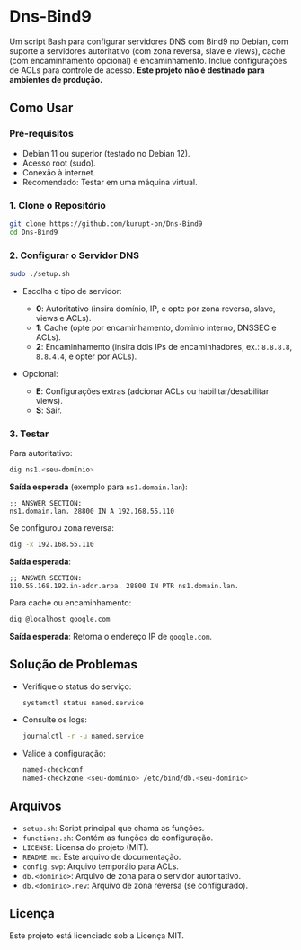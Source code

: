 # Dns-Bind9

Um script Bash para configurar servidores DNS com Bind9 no Debian, com suporte a servidores autoritativo (com zona reversa, slave e views), cache (com encaminhamento opcional) e encaminhamento. Inclue configurações de ACLs para controle de acesso. **Este projeto não é destinado para ambientes de produção.**

## Como Usar

### Pré-requisitos

- Debian 11 ou superior (testado no Debian 12).
- Acesso root (sudo).
- Conexão à internet.
- Recomendado: Testar em uma máquina virtual.

### 1. Clone o Repositório

```bash
git clone https://github.com/kurupt-on/Dns-Bind9
cd Dns-Bind9
```

### 2. Configurar o Servidor DNS

```bash
sudo ./setup.sh
```

- Escolha o tipo de servidor:
  - **0**: Autoritativo (insira domínio, IP, e opte por zona reversa, slave, views e ACLs).
  - **1**: Cache (opte por encaminhamento, dominio interno, DNSSEC e ACLs).
  - **2**: Encaminhamento (insira dois IPs de encaminhadores, ex.: `8.8.8.8`, `8.8.4.4`, e opter por ACLs).

- Opcional: 
  - **E**: Configurações extras (adcionar ACLs ou habilitar/desabilitar views).
  - **S**: Sair.

### 3. Testar

Para autoritativo:

```bash
dig ns1.<seu-domínio>
```

**Saída esperada** (exemplo para `ns1.domain.lan`):

```
;; ANSWER SECTION:
ns1.domain.lan. 28800 IN A 192.168.55.110
```

Se configurou zona reversa:

```bash
dig -x 192.168.55.110
```

**Saída esperada**:

```
;; ANSWER SECTION:
110.55.168.192.in-addr.arpa. 28800 IN PTR ns1.domain.lan.
```

Para cache ou encaminhamento:

```bash
dig @localhost google.com
```

**Saída esperada**: Retorna o endereço IP de `google.com`.

## Solução de Problemas

- Verifique o status do serviço:

  ```bash
  systemctl status named.service
  ```

- Consulte os logs:

  ```bash
  journalctl -r -u named.service
  ```


- Valide a configuração:

  ```bash
  named-checkconf
  named-checkzone <seu-domínio> /etc/bind/db.<seu-domínio>
  ```

## Arquivos

- `setup.sh`: Script principal que chama as funções.
- `functions.sh`: Contém as funções de configuração.
- `LICENSE`: Licensa do projeto (MIT).
- `README.md`: Este arquivo de documentação.
- `config.swp`: Arquivo temporáio para ACLs.
- `db.<domínio>`: Arquivo de zona para o servidor autoritativo.
- `db.<domínio>.rev`: Arquivo de zona reversa (se configurado).

## Licença

Este projeto está licenciado sob a Licença MIT.
